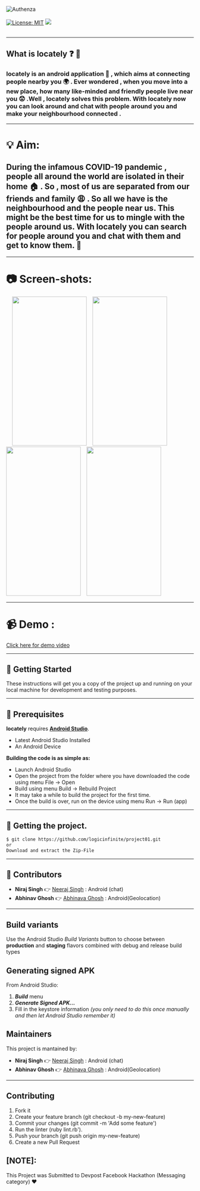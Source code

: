 ![Authenza](https://github.com/logicinfinite/project01/blob/master/WhatsApp%20Image%202020-09-03%20at%2022.03.png?raw=true)
<br><br>
[![License: MIT](https://img.shields.io/badge/License-MIT-yellow.svg)](https://opensource.org/licenses/MIT)   <a href='https://github.com/logicinfinite' target='_blank'><img src='https://img.shields.io/github/followers/logicinfinite.svg?label=Folow&style=social'></a>
</a><br><br>

  ---

## What is locately :question:  :iphone:

###  **locately** is an android application  :iphone: , which aims at connecting people nearby you :earth_africa: . Ever wondered , when you move into a new place, how many like-minded and friendly people live near you  :worried: .Well , locately solves this problem. With **locately**  now you can  look around and chat with people around you and make your neighbourhood connected . 

 ---

#  :bulb: Aim:

## During the infamous COVID-19 pandemic , people all around the world are isolated in their home :house: . So , most of us are separated from our friends and family :weary: . So all we have is the neighbourhood and the people near us. This might be the best time for us to mingle with the people  around us. With **locately** you can search for people around you and chat with them and get to know them. :tada:


  ---

#  :camera: Screen-shots:

&nbsp; &nbsp;  <img src="https://github.com/logicinfinite/project01/blob/master/new%20user.jpeg" width="200" height="400" />&nbsp; &nbsp; <img src="https://github.com/logicinfinite/project01/blob/master/add%20profile.jpeg" width="200" height="400" />&nbsp; &nbsp; <img src="https://github.com/logicinfinite/project01/blob/master/map%20(2).jpeg" width="200" height="400" />&nbsp; &nbsp;   <img src="https://github.com/logicinfinite/project01/blob/master/box.jpeg" width="200" height="400" /> 

 ---

#  :video_camera: Demo : 

 [Click here for demo video ](https://drive.google.com/file/d/19TydlwnM_5XWYPO8oLdUjhaXcmeDn-Jd/view?usp=sharing)
 
  ---


## :dart: Getting Started
These instructions will get you a copy of the project up and running on your local machine for development and testing purposes.

 ---

##  :dart: Prerequisites

**locately** requires  [**Android Studio**](https://developer.android.com/studio).

 * Latest Android Studio Installed
 * An Android Device
 
 **Building the code is as simple as:**

 * Launch Android Studio
 * Open the project from the folder where you have downloaded the code using menu File -> Open
 * Build using menu Build -> Rebuild Project
 * It may take a while to build the project for the first time.
 * Once the build is over, run on the device using menu Run -> Run (app)
 
 ---

## :dart: Getting the project.

```sh
$ git clone https://github.com/logicinfinite/project01.git
or 
Download and extract the Zip-File
```
 ---

## :dart:  Contributors

-   **Niraj Singh**  :point_right: [Neeraj Singh](https://github.com/karma9874) : Android (chat)
-   **Abhinav Ghosh**  :point_right: [Abhinava Ghosh](https://github.com/logicinfinite) : Android(Geolocation)

  ---

## Build variants
Use the Android Studio *Build Variants* button to choose between **production** and **staging** flavors combined with debug and release build types


## Generating signed APK
From Android Studio:
1. ***Build*** menu
2. ***Generate Signed APK...***
3. Fill in the keystore information *(you only need to do this once manually and then let Android Studio remember it)*

## Maintainers
This project is mantained by:
-   **Niraj Singh**  :point_right: [Neeraj Singh](https://github.com/karma9874) : Android (chat)
-   **Abhinav Ghosh**  :point_right: [Abhinava Ghosh](https://github.com/logicinfinite) : Android(Geolocation)

  ---
 



## Contributing

1. Fork it
2. Create your feature branch (git checkout -b my-new-feature)
3. Commit your changes (git commit -m 'Add some feature')
4. Run the linter (ruby lint.rb').
5. Push your branch (git push origin my-new-feature)
6. Create a new Pull Request

 ## [NOTE]:

This Project was Submitted  to Devpost Facebook Hackathon (Messaging category) :heart:

